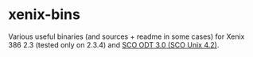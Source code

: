 # xenix-bins
Various useful binaries (and sources + readme in some cases) for Xenix 386 2.3 (tested only on 2.3.4) and [SCO ODT 3.0 (SCO Unix 4.2)](SCO%20ODT%203.0/Readme.md).
